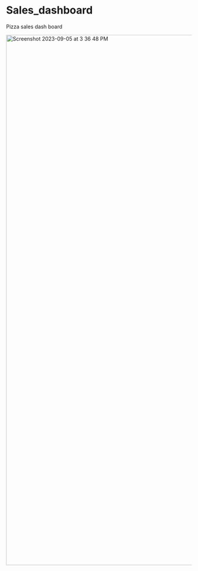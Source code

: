 # Sales_dashboard
Pizza sales dash board 


<img width="1440" alt="Screenshot 2023-09-05 at 3 36 48 PM" src="https://github.com/Laharigoshika/Sales_dashboard/assets/91350210/da4b5ef2-2d04-436d-9d6b-2dd815fc763f">


